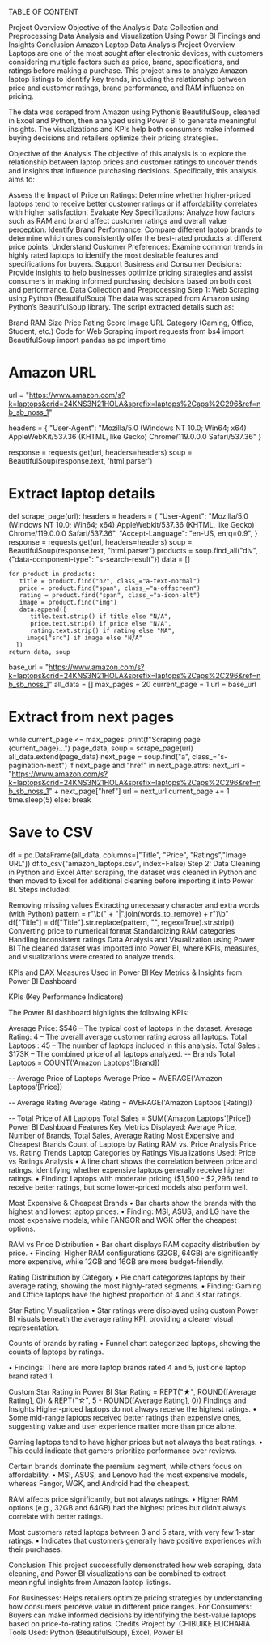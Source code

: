 TABLE OF CONTENT

Project Overview
Objective of the Analysis
Data Collection and Preprocessing
Data Analysis and Visualization Using Power BI
Findings and Insights
Conclusion
Amazon Laptop Data Analysis
Project Overview
Laptops are one of the most sought after electronic devices, with customers considering multiple factors such as price, brand, specifications, and ratings before making a purchase. This project aims to analyze Amazon laptop listings to identify key trends, including the relationship between price and customer ratings, brand performance, and RAM influence on pricing.

The data was scraped from Amazon using Python’s BeautifulSoup, cleaned in Excel and Python, then analyzed using Power BI to generate meaningful insights. The visualizations and KPIs help both consumers make informed buying decisions and retailers optimize their pricing strategies.

Objective of the Analysis
The objective of this analysis is to explore the relationship between laptop prices and customer ratings to uncover trends and insights that influence purchasing decisions. Specifically, this analysis aims to:

Assess the Impact of Price on Ratings: Determine whether higher-priced laptops tend to receive better customer ratings or if affordability correlates with higher satisfaction.
Evaluate Key Specifications: Analyze how factors such as RAM and brand affect customer ratings and overall value perception.
Identify Brand Performance: Compare different laptop brands to determine which ones consistently offer the best-rated products at different price points.
Understand Customer Preferences: Examine common trends in highly rated laptops to identify the most desirable features and specifications for buyers.
Support Business and Consumer Decisions: Provide insights to help businesses optimize pricing strategies and assist consumers in making informed purchasing decisions based on both cost and performance.
Data Collection and Preprocessing
Step 1: Web Scraping using Python (BeautifulSoup)
The data was scraped from Amazon using Python’s BeautifulSoup library. The script extracted details such as:

Brand
RAM Size
Price
Rating Score
Image URL
Category (Gaming, Office, Student, etc.)
Code for Web Scraping
import requests
from bs4 import BeautifulSoup
import pandas as pd
import time

# Amazon URL 
url = "https://www.amazon.com/s?k=laptops&crid=24KNS3N21HOLA&sprefix=laptops%2Caps%2C296&ref=nb_sb_noss_1"

headers = {
    "User-Agent": "Mozilla/5.0 (Windows NT 10.0; Win64; x64) AppleWebKit/537.36 (KHTML, like Gecko) Chrome/119.0.0.0 Safari/537.36"
}

response = requests.get(url, headers=headers)
soup = BeautifulSoup(response.text, 'html.parser')

# Extract laptop details
def scrape_page(url):
    headers = headers = { 
    "User-Agent": "Mozilla/5.0 (Windows NT 10.0; Win64; x64) AppleWebkit/537.36 (KHTML, like Gecko) Chrome/119.0.0.0 Safari/537.36",
    "Accept-Language": "en-US, en;q=0.9",
}
    response = requests.get(url, headers=headers)
    soup = BeautifulSoup(response.text, "html.parser")
    products = soup.find_all("div", {"data-component-type": "s-search-result"})
    data = []
 
    for product in products:
       title = product.find("h2", class_="a-text-normal") 
       price = product.find("span", class_="a-offscreen")
       rating = product.find("span", class_="a-icon-alt")
       image = product.find("img")
       data.append([
          title.text.strip() if title else "N/A",
          price.text.strip() if price else "N/A",
          rating.text.strip() if rating else "NA",
         image["src"] if image else "N/A"
      ])
    return data, soup

base_url = "https://www.amazon.com/s?k=laptops&crid=24KNS3N21HOLA&sprefix=laptops%2Caps%2C296&ref=nb_sb_noss_1"
all_data = []
max_pages = 20
current_page = 1
url = base_url

# Extract from next pages
while current_page <= max_pages:
    print(f"Scraping page {current_page}...")
    page_data, soup = scrape_page(url)
    all_data.extend(page_data)
    next_page = soup.find("a", class_="s-pagination-next")
    if next_page and "href" in next_page.attrs:
        next_url = "https://www.amazon.com/s?k=laptops&crid=24KNS3N21HOLA&sprefix=laptops%2Caps%2C296&ref=nb_sb_noss_1" + next_page["href"]
        url = next_url
        current_page += 1
        time.sleep(5)
    else:
        break    

        
# Save to CSV
df = pd.DataFrame(all_data, columns=["Title", "Price", "Ratings","Image URL"])
df.to_csv("amazon_laptops.csv", index=False)
Step 2: Data Cleaning in Python and Excel
After scraping, the dataset was cleaned in Python and then moved to Excel for additional cleaning before importing it into Power BI. Steps included:

Removing missing values
Extracting unecessary character and extra words (with Python)
pattern = r"\b(" + "|".join(words_to_remove) + r")\b"
df["Title"] = df["Title"].str.replace(pattern, "", regex=True).str.strip()
Converting price to numerical format
Standardizing RAM categories
Handling inconsistent ratings
Data Analysis and Visualization using Power BI
The cleaned dataset was imported into Power BI, where KPIs, measures, and visualizations were created to analyze trends.

KPIs and DAX Measures Used in Power BI
Key Metrics & Insights from Power BI Dashboard

KPIs (Key Performance Indicators)

The Power BI dashboard highlights the following KPIs:

Average Price: $546 – The typical cost of laptops in the dataset.
Average Rating: 4 – The overall average customer rating across all laptops.
Total Laptops : 45 – The number of laptops included in this analysis.
Total Sales : $173K – The combined price of all laptops analyzed.
-- Brands
Total Laptops = COUNT('Amazon Laptops'[Brand])

-- Average Price of Laptops
Average Price = AVERAGE('Amazon Laptops'[Price])

-- Average Rating
Average Rating = AVERAGE('Amazon Laptops'[Rating])

-- Total Price of All Laptops
Total Sales = SUM('Amazon Laptops'[Price])
Power BI Dashboard Features
Key Metrics Displayed:
Average Price, Number of Brands, Total Sales, Average Rating
Most Expensive and Cheapest Brands
Count of Laptops by Rating
RAM vs. Price Analysis
Price vs. Rating Trends
Laptop Categories by Ratings
Visualizations Used:
Price vs Ratings Analysis • A line chart shows the correlation between price and ratings, identifying whether expensive laptops generally receive higher ratings.
• Finding: Laptops with moderate pricing ($1,500 - $2,296) tend to receive better ratings, but some lower-priced models also perform well.

Most Expensive & Cheapest Brands • Bar charts show the brands with the highest and lowest laptop prices.
• Finding: MSI, ASUS, and LG have the most expensive models, while FANGOR and WGK offer the cheapest options.

RAM vs Price Distribution • Bar chart displays RAM capacity distribution by price.
• Finding: Higher RAM configurations (32GB, 64GB) are significantly more expensive, while 12GB and 16GB are more budget-friendly.

Rating Distribution by Category • Pie chart categorizes laptops by their average rating, showing the most highly-rated segments.
• Finding: Gaming and Office laptops have the highest proportion of 4 and 3 star ratings.

Star Rating Visualization • Star ratings were displayed using custom Power BI visuals beneath the average rating KPI, providing a clearer visual representation.

Counts of brands by rating • Funnel chart categorized laptops, showing the counts of laptops by ratings.

• Findings: There are more laptop brands rated 4 and 5, just one laptop brand rated 1.

Custom Star Rating in Power BI
Star Rating = REPT("★", ROUND([Average Rating], 0)) & REPT("☆", 5 - ROUND([Average Rating], 0))
Findings and Insights
Higher-priced laptops do not always receive the highest ratings. • Some mid-range laptops received better ratings than expensive ones, suggesting value and user experience matter more than price alone.

Gaming laptops tend to have higher prices but not always the best ratings. • This could indicate that gamers prioritize performance over reviews.

Certain brands dominate the premium segment, while others focus on affordability. • MSI, ASUS, and Lenovo had the most expensive models, whereas Fangor, WGK, and Android had the cheapest.

RAM affects price significantly, but not always ratings. • Higher RAM options (e.g., 32GB and 64GB) had the highest prices but didn’t always correlate with better ratings.

Most customers rated laptops between 3 and 5 stars, with very few 1-star ratings. • Indicates that customers generally have positive experiences with their purchases.

Conclusion
This project successfully demonstrated how web scraping, data cleaning, and Power BI visualizations can be combined to extract meaningful insights from Amazon laptop listings.

For Businesses: Helps retailers optimize pricing strategies by understanding how consumers perceive value in different price ranges.
For Consumers: Buyers can make informed decisions by identifying the best-value laptops based on price-to-rating ratios.
Credits
Project by: CHIBUIKE EUCHARIA
Tools Used: Python (BeautifulSoup), Excel, Power BI
